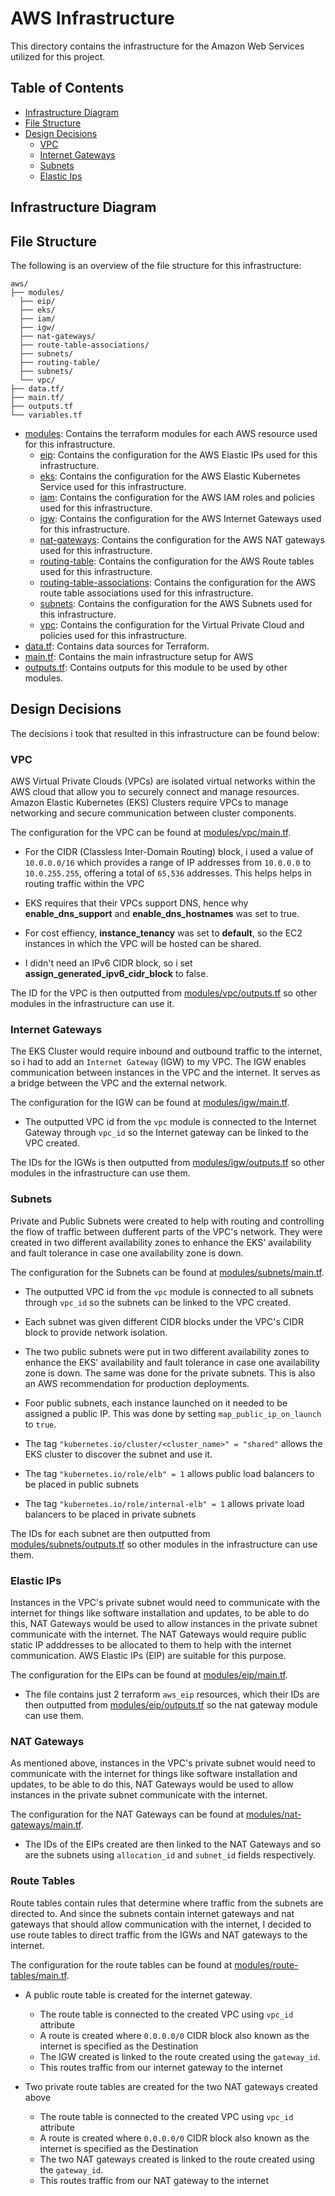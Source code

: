 # AWS Infrastructure

This directory contains the infrastructure for the Amazon Web Services utilized for this project.

## Table of Contents

- [Infrastructure Diagram](#internet-gateways)
- [File Structure](#file-structure)
- [Design Decisions](#design-decisions)
  - [VPC](#vpc)
  - [Internet Gateways](#internet-gateways)
  - [Subnets](#subnets)
  - [Elastic Ips](#elastic-ips)

## Infrastructure Diagram

## File Structure

The following is an overview of the file structure for this infrastructure:

```
aws/
├── modules/
  ├── eip/
  ├── eks/
  ├── iam/
  ├── igw/
  ├── nat-gateways/
  ├── route-table-associations/
  ├── subnets/
  ├── routing-table/
  ├── subnets/
  └── vpc/
├── data.tf/
├── main.tf/
├── outputs.tf
└── variables.tf
```

- [modules](./modules/): Contains the terraform modules for each AWS resource used for this infrastructure.
  - [eip](./modules/eip/): Contains the configuration for the AWS Elastic IPs used for this infrastructure.
  - [eks](./modules/eks/): Contains the configuration for the AWS Elastic Kubernetes Service used for this infrastructure.
  - [iam](./modules/iam/): Contains the configuration for the AWS IAM roles and policies used for this infrastructure.
  - [igw](./modules/igw/): Contains the configuration for the AWS Internet Gateways used for this infrastructure.
  - [nat-gateways](./modules/nat-gateways/): Contains the configuration for the AWS NAT gateways used for this infrastructure.
  - [routing-table](./modules/routing-table/): Contains the configuration for the AWS Route tables used for this infrastructure.
  - [routing-table-associations](./modules/routing-table-associations/): Contains the configuration for the AWS route table associations used for this infrastructure.
  - [subnets](./modules/subnets/): Contains the configuration for the AWS Subnets used for this infrastructure.
  - [vpc](./modules/vpc/): Contains the configuration for the Virtual Private Cloud and policies used for this infrastructure.
- [data.tf](data.tf): Contains data sources for Terraform.
- [main.tf](main.tf): Contains the main infrastructure setup for AWS
- [outputs.tf](outputs.tf): Contains outputs for this module to be used by other modules.

## Design Decisions

The decisions i took that resulted in this infrastructure can be found below:

### VPC

AWS Virtual Private Clouds (VPCs) are isolated virtual networks within the AWS cloud that allow you to securely connect and manage resources. Amazon Elastic Kubernetes (EKS) Clusters require VPCs to manage networking and secure communication between cluster components.

The configuration for the VPC can be found at [modules/vpc/main.tf](./modules/vpc/main.tf).

- For the CIDR (Classless Inter-Domain Routing) block, i used a value of `10.0.0.0/16` which provides a range of IP addresses from `10.0.0.0` to `10.0.255.255`, offering a total of `65,536` addresses. This helps helps in routing traffic within the VPC

- EKS requires that their VPCs support DNS, hence why **enable_dns_support** and **enable_dns_hostnames** was set to true.

- For cost effiency, **instance_tenancy** was set to **default**, so the EC2 instances in which the VPC will be hosted can be shared.

- I didn't need an IPv6 CIDR block, so i set **assign_generated_ipv6_cidr_block** to false.

The ID for the VPC is then outputted from [modules/vpc/outputs.tf](./modules/vpc/outputs.tf) so other modules in the infrastructure can use it.

### Internet Gateways

The EKS Cluster would require inbound and outbound traffic to the internet, so i had to add an `Internet Gateway` (IGW) to my VPC. The IGW enables communication between instances in the VPC and the internet. It serves as a bridge between the VPC and the external network.

The configuration for the IGW can be found at [modules/igw/main.tf](./modules/igw/main.tf).

- The outputted VPC id from the `vpc` module is connected to the Internet Gateway through `vpc_id` so the Internet gateway can be linked to the VPC created.

The IDs for the IGWs is then outputted from [modules/igw/outputs.tf](./modules/igw/outputs.tf) so other modules in the infrastructure can use them.

### Subnets

Private and Public Subnets were created to help with routing and controlling the flow of traffic between dufferent parts of the VPC's network. They were created in two different availability zones to enhance the EKS' availability and fault tolerance in case one availability zone is down.

The configuration for the Subnets can be found at [modules/subnets/main.tf](./modules/subnets/main.tf).

- The outputted VPC id from the `vpc` module is connected to all subnets through `vpc_id` so the subnets can be linked to the VPC created.

- Each subnet was given different CIDR blocks under the VPC's CIDR block to provide network isolation.

- The two public subnets were put in two different availability zones to enhance the EKS' availability and fault tolerance in case one availability zone is down. The same was done for the private subnets. This is also an AWS recommendation for production deployments.

- Foor public subnets, each instance launched on it needed to be assigned a public IP. This was done by setting `map_public_ip_on_launch` to `true`.

- The tag `"kubernetes.io/cluster/<cluster_name>" = "shared"` allows the EKS cluster to discover the subnet and use it.

- The tag `"kubernetes.io/role/elb" = 1` allows public load balancers to be placed in public subnets

- The tag `"kubernetes.io/role/internal-elb" = 1` allows private load balancers to be placed in private subnets

The IDs for each subnet are then outputted from [modules/subnets/outputs.tf](./modules/subnets/outputs.tf) so other modules in the infrastructure can use them.

### Elastic IPs

Instances in the VPC's private subnet would need to communicate with the internet for things like software installation and updates, to be able to do this, NAT Gateways would be used to allow instances in the private subnet communicate with the internet. The NAT Gateways would require public static IP adddresses to be allocated to them to help with the internet communication. AWS Elastic IPs (EIP) are suitable for this purpose.

The configuration for the EIPs can be found at [modules/eip/main.tf](./modules/eip/main.tf).

- The file contains just 2 terraform `aws_eip` resources, which their IDs are then outputted from [modules/eip/outputs.tf](./modules/eip/outputs.tf) so the nat gateway module can use them.


### NAT Gateways

As mentioned above, instances in the VPC's private subnet would need to communicate with the internet for things like software installation and updates, to be able to do this, NAT Gateways would be used to allow instances in the private subnet communicate with the internet.

The configuration for the NAT Gateways can be found at [modules/nat-gateways/main.tf](./modules/nat-gateways/main.tf).

- The IDs of the EIPs created are then linked to the NAT Gateways and so are the subnets using `allocation_id` and `subnet_id` fields respectively.


### Route Tables

Route tables contain rules that determine where traffic from the subnets are directed to. And since the subnets contain internet gateways and nat gateways that should allow communication with the internet, I decided to use route tables to direct traffic  from the IGWs and NAT gateways to the internet.

The configuration for the route tables can be found at [modules/route-tables/main.tf](./modules/route-tables/main.tf).

- A public route table is created for the internet gateway.
  - The route table is connected to the created VPC using `vpc_id` attribute
  - A route is created where `0.0.0.0/0` CIDR block also known as the internet is specified as the Destination
  - The IGW created is linked to the route created using the `gateway_id`.
  - This routes traffic from our internet gateway to the internet

- Two private route tables are created for the two NAT gateways created above
  - The route table is connected to the created VPC using `vpc_id` attribute
  - A route is created where `0.0.0.0/0` CIDR block also known as the internet is specified as the Destination
  - The two NAT gateways created is linked to the route created using the `gateway_id`.
  - This routes traffic from our NAT gateway to the internet